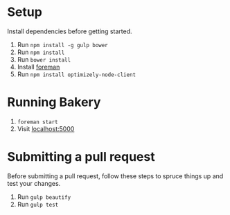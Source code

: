 # Setup

Install dependencies before getting started.

1. Run `npm install -g gulp bower`
2. Run `npm install`
3. Run `bower install`
4. Install [foreman](https://github.com/ddollar/foreman)
5. Run `npm install optimizely-node-client`

# Running Bakery

1. `foreman start`
2. Visit [localhost:5000](http://localhost:5000)

# Submitting a pull request

Before submitting a pull request, follow these steps to spruce things up and
test your changes.

1. Run `gulp beautify`
2. Run `gulp test`
